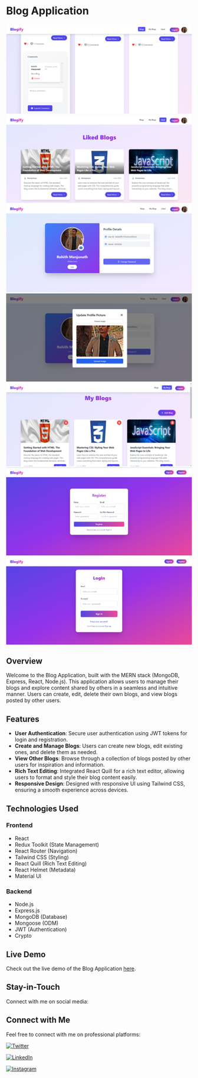 # Blog Application

![Website Screenshot](./client/src/assets/WebsiteImages/screenshot%20(1).png)
![Website Screenshot](./client/src/assets/WebsiteImages/screenshot%20(2).png)
![Website Screenshot](./client/src/assets/WebsiteImages/screenshot%20(3).png)
![Website Screenshot](./client/src/assets/WebsiteImages/screenshot%20(4).png)
![Website Screenshot](./client/src/assets/WebsiteImages/screenshot%20(5).png)
![Website Screenshot](./client/src/assets/WebsiteImages/screenshot%20(6).png)
![Website Screenshot](./client/src/assets/WebsiteImages/screenshot%20(7).png)

## Overview

Welcome to the Blog Application, built with the MERN stack (MongoDB, Express, React, Node.js). This application allows users to manage their blogs and explore content shared by others in a seamless and intuitive manner. Users can create, edit, delete their own blogs, and view blogs posted by other users.

## Features

- **User Authentication**: Secure user authentication using JWT tokens for login and registration.
- **Create and Manage Blogs**: Users can create new blogs, edit existing ones, and delete them as needed.
- **View Other Blogs**: Browse through a collection of blogs posted by other users for inspiration and information.
- **Rich Text Editing**: Integrated React Quill for a rich text editor, allowing users to format and style their blog content easily.
- **Responsive Design**: Designed with responsive UI using Tailwind CSS, ensuring a smooth experience across devices.

## Technologies Used

### Frontend

- React
- Redux Toolkit (State Management)
- React Router (Navigation)
- Tailwind CSS (Styling)
- React Quill (Rich Text Editing)
- React Helmet (Metadata)
- Material UI

### Backend

- Node.js
- Express.js
- MongoDB (Database)
- Mongoose (ODM)
- JWT (Authentication)
- Crypto


## Live Demo

Check out the live demo of the Blog Application [here](https://adorable-tanuki-7799ca.netlify.app).

## Stay-in-Touch

Connect with me on social media:

## Connect with Me

Feel free to connect with me on professional platforms:

[![Twitter](https://img.shields.io/badge/Twitter-rohith_m_kira-00acee?style=for-the-badge&logo=twitter&logoColor=white)](https://twitter.com/rohith_m_kira)

[![LinkedIn](https://img.shields.io/badge/LinkedIn-rohith_kira-0077b5?style=for-the-badge&logo=linkedin&logoColor=white)](https://www.linkedin.com/in/rohith-kira-bab309267/)
 
[![Instagram](https://img.shields.io/badge/Instagram-rohith_kira-e4405f?style=for-the-badge&logo=instagram&logoColor=white)](https://www.instagram.com/rohith_kira/)
